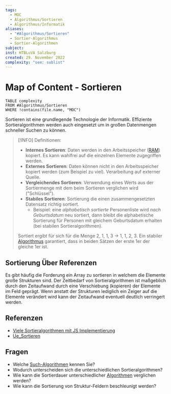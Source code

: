 ```yaml
---
tags:
  - MOC
  - Algorithmus/Sortieren
  - Algorithmus/Informatik
aliases:
  - "#Algorithmus/Sortieren"
  - Sortier-Algorithmus
  - Sortier-Algorithmen
subject: 
inst: HTBLuVA Salzburg
created: 29. November 2022
complexity: "see: sublist"
---
```


# Map of Content - Sortieren

```dataview
TABLE complexity
FROM #Algorithmus/Sortieren
WHERE !contains(file.name, "MOC")
```

Sortieren ist eine grundlegende Technologie der Informatik. Effiziente Sortieralgorithmen werden auch eingesetzt um in großen Datenmengen schneller Suchen zu können.

> [!INFO] Definitionen:
> - **Internes Sortieren**: Daten werden in den Arbeitsspeicher ([RAM](../../Technische%20Informatik/Speicherzellen.md)) kopiert. Es kann wahlfrei auf die einzelnen Elemente zugegriffen werden.
> - **Externes Sortieren**: Daten können nicht in den Arbeitsspeicher kopiert werden (zum Beispiel zu viel). Verarbeitung auf externer Quelle.
> - **Vergleichendes Sortieren**: Verwendung eines Werts aus der Sortiermenge mit dem beim Sortieren verglichen wird ("Schlüssel").
> - **Stabiles Sortieren**: Sortierung die einen zusammengesetzten Datensatz richtig sortiert.
> 	- Beispiel: eine *alphabetisch sortierte* Personenliste wird *nach Geburtsdatum* neu sortiert, dann bleibt die alphabetische Sortierung für Personen mit gleichem Geburtsdatum erhalten (bei stabilen Sortieralgorithmen). 
> 
> Sortiert ergibt für sich für die Menge 2, 1, 1, 3 -> 1, 1, 2, 3. Ein stabiler [Algorithmus]({MOC}%20Algorithmus.md) garantiert, dass in beiden Sätzen der erste 1er der gleiche 1er ist.

## Sortierung Über Referenzen

Es gibt häufig die Forderung ein Array zu sortieren in welchem die Elemente große Strukturen sind. Der Zeitbedarf von Sortieralgorithmen ist maßgeblich durch den Zeitaufwand durch eine Verschiebung (kopieren) der Elemente im Feld geprägt. Wenn anstatt der Strukturen lediglich ein Zeiger auf die Elemente verändert wird kann der Zeitaufwand eventuell deutlich verringert werden.

## Referenzen

- [Viele Sortieralgorithmen mit JS Implementierung](http://khan4019.github.io/front-end-Interview-Questions/sort.html)
- [Ue_Sortieren](Uebung/Ue_Sortieren.md)

## Fragen

- Welche [Such-Algorithmen]({MOC}%20Suchen.md) kennen Sie?
- Wodurch unterscheiden sich die unterschiedlichen Sortieralgorithmen?
- Wie kann die Sortierdauer unterschiedlicher [Algorithmen]({MOC}%20Algorithmus.md) verglichen werden?
- Wie kann die Sortierung von Struktur-Feldern beschleunigt werden?
